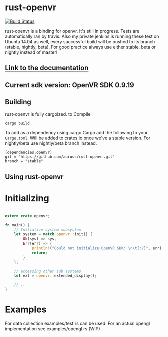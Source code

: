 rust-openvr
=====

[![Build Status](https://travis-ci.org/rust-openvr/rust-openvr.svg?branch=master)](https://travis-ci.org/rust-openvr/rust-openvr)

rust-openvr is a binding for openvr. It's still in progress. Tests are automatically ran by travis.
Also my private jenkins is running these test on Ubuntu 14.04 as well, every successful build will be pushed to its branch (stable, nightly, beta). For good practice always use either stable, beta or nightly instead of master!

## [Link to the documentation](http://rust-openvr.github.io/rust-openvr/openvr/index.html)
## Current sdk version: OpenVR SDK 0.9.19

Building
--------

rust-openvr is fully cargoized. to Compile

    cargo build

To add as a dependency using cargo Cargo add the following to your `Cargo.toml`. Will be added to crates.io once we've a stable version. For nightly/beta use nightly/beta branch instead.

    [dependencies.openvr]
    git = "https://github.com/auruss/rust-openvr.git"
    branch = "stable"


Using rust-openvr
-----------

# Initializing

```rust

extern crate openvr;

fn main() {
    // Initialize system subsystem
    let system = match openvr::init() {
        Ok(sys) => sys,
        Err(err) => {
            println!("Could not initialize OpenVR SDK: \n\t{:?}", err);
            return;           
        }
    };

    // accessing other sub systems
    let ext = openvr::extended_display();

    // ..
}
```

# Examples
For data collection examples/test.rs can be used.
For an actual opengl implementation see examples/opengl.rs (WIP)
